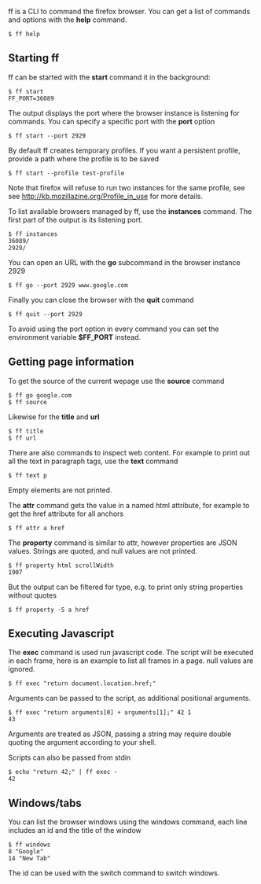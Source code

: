
ff is a CLI to command the firefox browser. You can get a list of commands
and options with the __help__ command.

	$ ff help

## Starting ff

ff can be started with the __start__ command
it in the background:

	$ ff start
	FF_PORT=36089

The output displays the port where the browser instance is listening for commands.
You can specify a specific port with the __port__ option

	$ ff start --port 2929

By default ff creates temporary profiles. If you want a persistent profile, provide
a path where the profile is to be saved

	$ ff start --profile test-profile

Note that firefox will refuse to run two instances for the same profile,
see see http://kb.mozillazine.org/Profile_in_use for more details.

To list available browsers managed by ff, use the __instances__ command. The
first part of the output is its listening port.

	$ ff instances
	36089/
	2929/

You can open an URL with the __go__ subcommand in the browser instance 2929

	$ ff go --port 2929 www.google.com

Finally you can close the browser with the __quit__ command

	$ ff quit --port 2929

To avoid using the port option in every command you can set the environment variable 
__$FF_PORT__ instead.

##  Getting page information

To get the source of the current wepage use the __source__ command

	$ ff go google.com
	$ ff source

Likewise for the __title__ and __url__

	$ ff title
	$ ff url

There are also commands to inspect web content. For example to print out all the text in paragraph tags, use the __text__ command

	$ ff text p

Empty elements are not printed.

The __attr__ command gets the value in a named html attribute, for example to get the href attribute for all anchors

	$ ff attr a href

The __property__ command is similar to attr, however properties are JSON values. Strings are quoted, and null values are not printed.

	$ ff property html scrollWidth
	1907

But the output can be filtered for type, e.g. to print only string properties without quotes

	$ ff property -S a href

## Executing Javascript

The __exec__ command is used run javascript code. The script will be executed in each frame, here is an example to list all frames in a page. null values are ignored.

	$ ff exec "return document.location.href;"

Arguments can be passed to the script, as additional positional arguments.

	$ ff exec "return arguments[0] + arguments[1];" 42 1
	43

Arguments are treated as JSON, passing a string may require double quoting the argument
according to your shell.

Scripts can also be passed from stdin

	$ echo "return 42;" | ff exec -
	42

## Windows/tabs

You can list the browser windows using the windows command, each line includes an id
and the title of the window

	$ ff windows
	8 "Google"
	14 "New Tab"

The id can be used with the switch command to switch windows.

